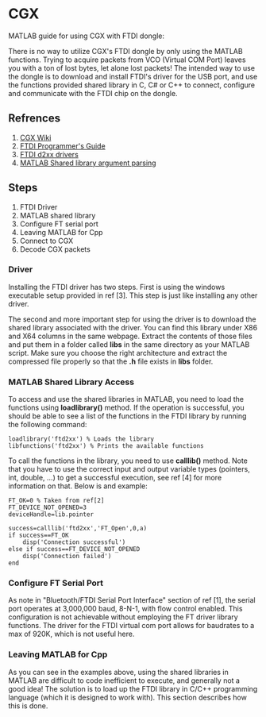 # CGX
MATLAB guide for using CGX with FTDI dongle:

There is no way to utilize CGX's FTDI dongle by only using the MATLAB functions. 
Trying to acquire packets from VCO (Virtual COM Port) leaves you with a ton of lost
bytes, let alone lost packets! The intended way to use the dongle is to download and 
install FTDI's driver for the USB port, and use the functions provided shared library in C, C# or C++
to connect, configure and communicate with the FTDI chip on the dongle. 

## Refrences
1. [CGX Wiki](http://cognionics.com/wiki/pmwiki.php/Main/CognionicsRawDataSpec#Bluetooth.2FFTDI_Serial_Port_Interface)
2. [FTDI Programmer's Guide](https://ftdichip.com/wp-content/uploads/2020/08/D2XX_Programmers_GuideFT_000071.pdf)
3. [FTDI d2xx drivers](https://ftdichip.com/drivers/d2xx-drivers/)
4. [MATLAB Shared library argument parsing](https://www.mathworks.com/help/matlab/matlab_external/passing-arguments-to-shared-library-functions.html)

## Steps
1. FTDI Driver
2. MATLAB shared library
3. Configure FT serial port 
4. Leaving MATLAB for Cpp 
5. Connect to CGX
6. Decode CGX packets
### Driver

Installing the FTDI driver has two steps. First is using the windows executable 
setup provided in ref [3]. This step is just like installing any other driver. 

The second and more important step for using the driver is to download the shared
library associated with the driver. You can find this library under X86 and X64 columns 
in the same webpage. Extract the contents of those files and put them in a folder called
**libs** in the same directory as your MATLAB script. Make sure you choose the right architecture
and extract the compressed file properly so that the **.h** file exists in **libs** folder.

### MATLAB Shared Library Access
To access and use the shared libraries in MATLAB, you need to load the functions using
**loadlibrary()** method. If the operation is successful, you should be able to see a 
list of the functions in the FTDI library by running the following command:
    
    loadlibrary('ftd2xx') % Loads the library
    libfunctions('ftd2xx') % Prints the available functions

To call the functions in the library, you need to use **calllib()** method. Note that 
you have to use the correct input and output variable types (pointers, int, double, ...)
to get a successful execution, see ref [4] for more information on that. Below is
and example:

    FT_OK=0 % Taken from ref[2]
    FT_DEVICE_NOT_OPENED=3  
    deviceHandle=lib.pointer

    success=calllib('ftd2xx','FT_Open',0,a)
    if success==FT_OK
        disp('Connection successful')   
    else if success==FT_DEVICE_NOT_OPENED
        disp('Connection failed')
    end

### Configure FT Serial Port

As note in "Bluetooth/FTDI Serial Port Interface" section of ref [1], the serial
port operates at 3,000,000 baud, 8-N-1, with flow control enabled. This configuration 
is not achievable without employing the FT driver library functions. The driver for the 
FTDI virtual com port allows for baudrates to a max of 920K, which is not useful here.

### Leaving MATLAB for Cpp
As you can see in the examples above, using the shared libraries in MATLAB are difficult to code
inefficient to execute, and generally not a good idea! The solution is to load up the FTDI library
in C/C++ programming language (which it is designed to work with). This section describes how this is done.



    
    
